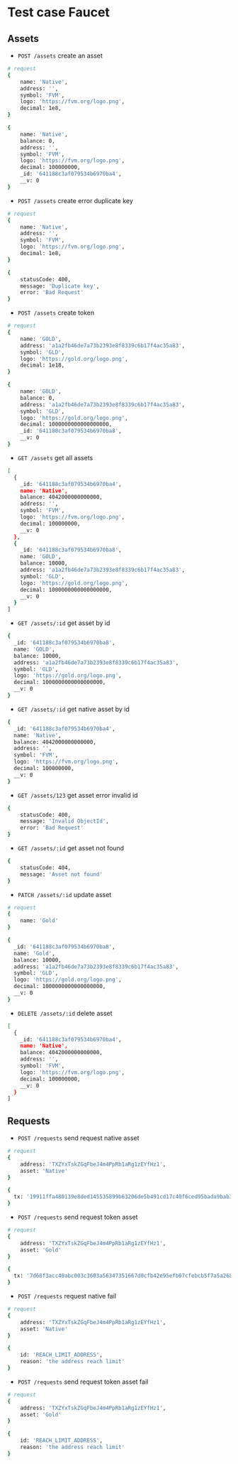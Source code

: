 # Test case Faucet

## Assets

- `POST /assets` create an asset

```bash
# request
{
    name: 'Native',
    address: '',
    symbol: 'FVM',
    logo: 'https://fvm.org/logo.png',
    decimal: 1e8,
}
```

```bash
{
    name: 'Native',
    balance: 0,
    address: '',
    symbol: 'FVM',
    logo: 'https://fvm.org/logo.png',
    decimal: 100000000,
    _id: '641188c3af079534b6970ba4',
    __v: 0
}
```

- `POST /assets` create error duplicate key

```bash
# request
{
    name: 'Native',
    address: '',
    symbol: 'FVM',
    logo: 'https://fvm.org/logo.png',
    decimal: 1e8,
}
```

```bash
{
    statusCode: 400,
    message: 'Duplicate key',
    error: 'Bad Request'
}
```

- `POST /assets` create token

```bash
# request
{
    name: 'GOLD',
    address: 'a1a2fb46de7a73b2393e8f8339c6b17f4ac35a83',
    symbol: 'GLD',
    logo: 'https://gold.org/logo.png',
    decimal: 1e18,
}
```

```bash
{
    name: 'GOLD',
    balance: 0,
    address: 'a1a2fb46de7a73b2393e8f8339c6b17f4ac35a83',
    symbol: 'GLD',
    logo: 'https://gold.org/logo.png',
    decimal: 1000000000000000000,
    _id: '641188c3af079534b6970ba8',
    __v: 0
}
```

- `GET /assets` get all assets

```bash
[
  {
    _id: '641188c3af079534b6970ba4',
    name: 'Native',
    balance: 4042000000000000,
    address: '',
    symbol: 'FVM',
    logo: 'https://fvm.org/logo.png',
    decimal: 100000000,
    __v: 0
  },
  {
    _id: '641188c3af079534b6970ba8',
    name: 'GOLD',
    balance: 10000,
    address: 'a1a2fb46de7a73b2393e8f8339c6b17f4ac35a83',
    symbol: 'GLD',
    logo: 'https://gold.org/logo.png',
    decimal: 1000000000000000000,
    __v: 0
  }
]
```

- `GET /assets/:id` get asset by id

```bash
{
  _id: '641188c3af079534b6970ba8',
  name: 'GOLD',
  balance: 10000,
  address: 'a1a2fb46de7a73b2393e8f8339c6b17f4ac35a83',
  symbol: 'GLD',
  logo: 'https://gold.org/logo.png',
  decimal: 1000000000000000000,
  __v: 0
}
```

- `GET /assets/:id` get native asset by id

```bash
{
  _id: '641188c3af079534b6970ba4',
  name: 'Native',
  balance: 4042000000000000,
  address: '',
  symbol: 'FVM',
  logo: 'https://fvm.org/logo.png',
  decimal: 100000000,
  __v: 0
}
```

- `GET /assets/123` get asset error invalid id

```bash
{
    statusCode: 400,
    message: 'Invalid ObjectId',
    error: 'Bad Request'
}
```

- `GET /assets/:id` get asset not found

```bash
{
    statusCode: 404,
    message: 'Asset not found'
}
```

- `PATCH /assets/:id` update asset

```bash
# request
{
    name: 'Gold'
}
```

```bash
{
  _id: '641188c3af079534b6970ba8',
  name: 'Gold',
  balance: 10000,
  address: 'a1a2fb46de7a73b2393e8f8339c6b17f4ac35a83',
  symbol: 'GLD',
  logo: 'https://gold.org/logo.png',
  decimal: 1000000000000000000,
  __v: 0
}
```

- `DELETE /assets/:id` delete asset

```bash
[
  {
    _id: '641188c3af079534b6970ba4',
    name: 'Native',
    balance: 4042000000000000,
    address: '',
    symbol: 'FVM',
    logo: 'https://fvm.org/logo.png',
    decimal: 100000000,
    __v: 0
  }
]
```

## Requests

- `POST /requests` send request native asset

```bash
# request
{
    address: 'TXZYxTskZGqFbeJ4m4PpRb1aRg1zEYfHz1',
    asset: 'Native'
}
```

```bash
{
  tx: '19911ffa480139e8ded145535899b63206de5b491cd17c40f6ced95bada9bab3'
}
```

- `POST /requests` send request token asset

```bash
# request
{
    address: 'TXZYxTskZGqFbeJ4m4PpRb1aRg1zEYfHz1',
    asset: 'Gold'
}
```

```bash
{
  tx: '7d68f3acc40abc003c3603a56347351667d0cfb42e95efb07cfebcb5f7a5a268'
}
```

- `POST /requests` request native fail

```bash
# request
{
    address: 'TXZYxTskZGqFbeJ4m4PpRb1aRg1zEYfHz1',
    asset: 'Native'
}
```

```bash
{
    id: 'REACH_LIMIT_ADDRESS',
    reason: 'the address reach limit'
}
```

- `POST /requests` send request token asset fail

```bash
# request
{
    address: 'TXZYxTskZGqFbeJ4m4PpRb1aRg1zEYfHz1',
    asset: 'Gold'
}
```

```bash
{
    id: 'REACH_LIMIT_ADDRESS',
    reason: 'the address reach limit'
}
```
